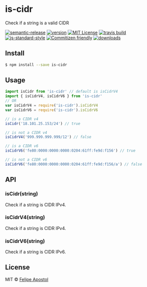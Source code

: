 # is-cidr

Check if a string is a valid CIDR

[![semantic-release](https://img.shields.io/badge/%20%20%F0%9F%93%A6%F0%9F%9A%80-semantic--release-e10079.svg?style=flat-square)](https://github.com/semantic-release/semantic-release)
[![version](https://img.shields.io/npm/v/is-cidr.svg?style=flat-square)](http://npm.im/is-cidr)
[![MIT License](https://img.shields.io/npm/l/is-cidr.svg?style=flat-square)](http://opensource.org/licenses/MIT)
[![travis build](https://img.shields.io/travis/flipjs/is-cidr.svg?style=flat-square)](https://travis-ci.org/flipjs/is-cidr)
[![js-standard-style](https://img.shields.io/badge/code%20style-standard-brightgreen.svg?style=flat-square)](https://github.com/feross/standard)
[![Commitizen friendly](https://img.shields.io/badge/commitizen-friendly-brightgreen.svg?style=flat-square)](http://commitizen.github.io/cz-cli/)
[![downloads](https://img.shields.io/npm/dm/is-cidr.svg?style=flat-square)](http://npm-stat.com/charts.html?package=is-cidr&from=2016-03-24)

## Install

```sh
$ npm install --save is-cidr
```

## Usage

```js
import isCidr from 'is-cidr' // default is isCidrV4
import { isCidrV4, isCidrV6 } from 'is-cidr'
// OR
var isCidrV4 = require('is-cidr').isCidrV4
var isCidrV6 = require('is-cidr').isCidrV6

// is a CIDR v4
isCidr('18.101.25.153/24') // true

// is not a CIDR v4
isCidrV4('999.999.999.999/12') // false

// is a CIDR v6
isCidrV6('fe80:0000:0000:0000:0204:61ff:fe9d:f156') // true

// is not a CIDR v6
isCidrV6('fe80:0000:0000:0000:0204:61ff:fe9d:f156/a') // false
```

## API

### isCidr(string)

Check if a string is CIDR IPv4.

### isCidrV4(string)

Check if a string is CIDR IPv4.

### isCidrV6(string)

Check if a string is CIDR IPv6.

## License

MIT © [Felipe Apostol](https://github.com/flipjs)
